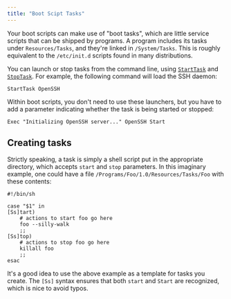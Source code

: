 ```yaml
---
title: "Boot Scipt Tasks"
---
```


Your boot scripts can make use of "boot tasks", which are little service scripts
that can be shipped by programs. A program includes its tasks under
`Resources/Tasks`, and they're linked in `/System/Tasks`. This is roughly
equivalent to the `/etc/init.d` scripts found in many distributions.

You can launch or stop tasks from the command line, using
[`StartTask`](/Commands/StartTask) and [`StopTask`](/Commands/StopTask). For
example, the following command will load the SSH daemon:

```fish
StartTask OpenSSH
```

Within boot scripts, you don't need to use these launchers, but you have to add
a parameter indicating whether the task is being started or stopped:

```fish
Exec "Initializing OpenSSH server..." OpenSSH Start
```

## Creating tasks

Strictly speaking, a task is simply a shell script put in the appropriate
directory, which accepts `start` and `stop` parameters. In this imaginary
example, one could have a file `/Programs/Foo/1.0/Resources/Tasks/Foo` with
these contents:

```fish
#!/bin/sh

case "$1" in
[Ss]tart)
    # actions to start foo go here
    foo --silly-walk
    ;;
[Ss]top)
    # actions to stop foo go here
    killall foo
    ;;
esac
```

It's a good idea to use the above example as a template for tasks you create.
The `[Ss]` syntax ensures that both `start` and `Start` are recognized, which is
nice to avoid typos.
